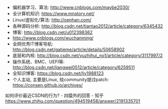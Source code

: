 - 偏机器学习、算法: http://www.cnblogs.com/maybe2030/
- 全计算机知识: https://www.mnstory.net/
- Linux/虚拟化/算法: http://oenhan.com/
- 各种源码分析: http://blog.csdn.net/tiantao2012/article/category/6345432
- 博客: http://blog.csdn.net/u012398362
- http://www.cnblogs.com/wuchanming/
- 全网优秀IT博客导航: http://blog.csdn.net/gatieme/article/details/50658902
- 底层和内核: http://blog.csdn.net/yuzhihui_no1/article/category/3117997/2
- 操作系统、BMC、UEFI等: http://blog.csdn.net/jiangwei0512/article/category/6259511
- 全知识博客: https://blog.csdn.net/ljy1988123
- 个人主站, 主要是Linux, 给community提过patch: https://consen.github.io/archives/





如何评价最近CSDN的行为? - 四猿外的回答 - 知乎
https://www.zhihu.com/question/494519458/answer/2191335701